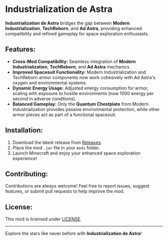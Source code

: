 # Industrialization de Astra  

**Industrialization de Astra** bridges the gap between **Modern Industrialization**, **TechReborn**, and **Ad Astra**, providing enhanced compatibility and refined gameplay for space exploration enthusiasts.  

## Features:  
- **Cross-Mod Compatibility:** Seamless integration of **Modern Industrialization**, **TechReborn**, and **Ad Astra** mechanics.  
- **Improved Spacesuit Functionality:** Modern Industrialization and TechReborn armor components now work cohesively with Ad Astra's oxygen and environmental systems.  
- **Dynamic Energy Usage:** Adjusted energy consumption for armor, scaling with exposure to hostile environments (now 1000 energy per second in adverse conditions).  
- **Balanced Gameplay:** Only the **Quantum Chestplate** from Modern Industrialization provides passive environmental protection, while other armor pieces act as part of a functional spacesuit.   

## Installation:  
1. Download the latest release from [Releases](https://github.com/MEGATREX4/industrialization_de_astra/releases).  
2. Place the mod `.jar` file in your `mods` folder.  
3. Launch Minecraft and enjoy your enhanced space exploration experience!  

## Contributing:  
Contributions are always welcome! Feel free to report issues, suggest features, or submit pull requests to help improve the mod.  

## License:  
This mod is licensed under [LICENSE](LICENSE).  

---  

Explore the stars like never before with **Industrialization de Astra**!
